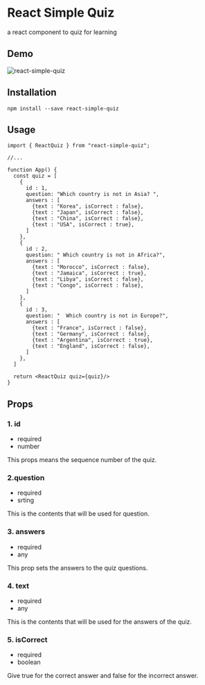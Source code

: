 # React Simple Quiz

a react component to quiz for learning

## Demo

![react-simple-quiz](https://user-images.githubusercontent.com/82763682/143409938-c0ca207e-deea-4b59-abd2-d595a4b1f9ad.gif)

## Installation

```
npm install --save react-simple-quiz
```

## Usage

```
import { ReactQuiz } from "react-simple-quiz";

//...

function App() {
  const quiz = [
    {
      id : 1,
      question: "Which country is not in Asia? ",
      answers : [
        {text : "Korea", isCorrect : false},
        {text : "Japan", isCorrect : false},
        {text : "China", isCorrect : false},
        {text : "USA", isCorrect : true},
      ]
    },
    {
      id : 2,
      question: " Which country is not in Africa?",
      answers : [
        {text : "Morocco", isCorrect : false},
        {text : "Jamaica", isCorrect : true},
        {text : "Libya", isCorrect : false},
        {text : "Congo", isCorrect : false},
      ]
    },
    {
      id : 3,
      question: "  Which country is not in Europe?",
      answers : [
        {text : "France", isCorrect : false},
        {text : "Germany", isCorrect : false},
        {text : "Argentina", isCorrect : true},
        {text : "England", isCorrect : false},
      ]
    },
  ]

  return <ReactQuiz quiz={quiz}/>
}
```

## Props

### 1. id

- required
- number

This props means the sequence number of the quiz.

### 2.question

- required
- srting

This is the contents that will be used for question.

### 3. answers

- required
- any

This prop sets the answers to the quiz questions.

### 4. text

- required
- any

This is the contents that will be used for the answers of the quiz.

### 5. isCorrect

- required
- boolean

Give true for the correct answer and false for the incorrect answer.
